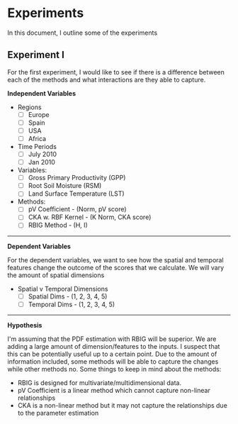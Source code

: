 # Experiments

In this document, I outline some of the experiments


## Experiment I

For the first experiment, I would like to see if there is a difference between each of the methods and what interactions are they able to capture.

**Independent Variables**

* Regions
    * [ ] Europe
    * [ ] Spain
    * [ ] USA
    * [ ] Africa
* Time Periods
    * [ ] July 2010
    * [ ] Jan 2010
* Variables:
    * [ ] Gross Primary Productivity (GPP)
    * [ ] Root Soil Moisture (RSM)
    * [ ] Land Surface Temperature (LST)
* Methods:
    * [ ] pV Coefficient - (Norm, pV score)
    * [ ] CKA w. RBF Kernel - (K Norm, CKA score)
    * [ ] RBIG Method - (H, I)

---

**Dependent Variables**

For the dependent variables, we want to see how the spatial and temporal features change the outcome of the scores that we calculate. We will vary the amount of spatial dimensions 

* Spatial v Temporal Dimensions
    * [ ] Spatial Dims - (1, 2, 3, 4, 5)
    * [ ] Temporal Dims - (1, 2, 3, 4, 5)

---

**Hypothesis**

I'm assuming that the PDF estimation with RBIG will be superior. We are adding a large amount of dimension/features to the inputs. I suspect that this can be potentially useful up to a certain point. Due to the amount of information included, some methods will be able to capture the changes while other methods no. Some things to keep in mind about the methods:

* RBIG is designed for multivariate/multidimensional data.
* pV Coefficient is a linear method which cannot capture non-linear relationships
* CKA is a non-linear method but it may not capture the relationships due to the parameter estimation




